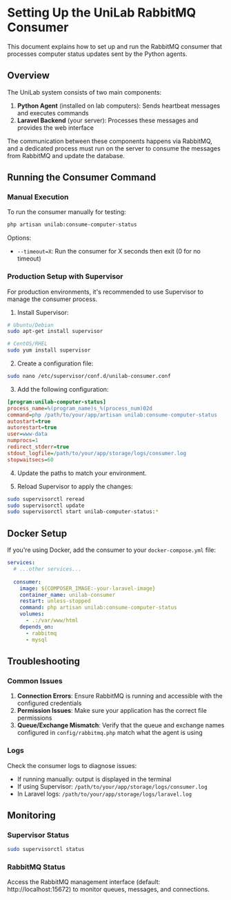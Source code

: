 # Setting Up the UniLab RabbitMQ Consumer

This document explains how to set up and run the RabbitMQ consumer that processes computer status updates sent by the Python agents.

## Overview

The UniLab system consists of two main components:

1. **Python Agent** (installed on lab computers): Sends heartbeat messages and executes commands
2. **Laravel Backend** (your server): Processes these messages and provides the web interface

The communication between these components happens via RabbitMQ, and a dedicated process must run on the server to consume the messages from RabbitMQ and update the database.

## Running the Consumer Command

### Manual Execution

To run the consumer manually for testing:

```bash
php artisan unilab:consume-computer-status
```

Options:
- `--timeout=X`: Run the consumer for X seconds then exit (0 for no timeout)

### Production Setup with Supervisor

For production environments, it's recommended to use Supervisor to manage the consumer process.

1. Install Supervisor:

```bash
# Ubuntu/Debian
sudo apt-get install supervisor

# CentOS/RHEL
sudo yum install supervisor
```

2. Create a configuration file:

```bash
sudo nano /etc/supervisor/conf.d/unilab-consumer.conf
```

3. Add the following configuration:

```ini
[program:unilab-computer-status]
process_name=%(program_name)s_%(process_num)02d
command=php /path/to/your/app/artisan unilab:consume-computer-status
autostart=true
autorestart=true
user=www-data
numprocs=1
redirect_stderr=true
stdout_logfile=/path/to/your/app/storage/logs/consumer.log
stopwaitsecs=60
```

4. Update the paths to match your environment.

5. Reload Supervisor to apply the changes:

```bash
sudo supervisorctl reread
sudo supervisorctl update
sudo supervisorctl start unilab-computer-status:*
```

## Docker Setup

If you're using Docker, add the consumer to your `docker-compose.yml` file:

```yaml
services:
  # ...other services...
  
  consumer:
    image: ${COMPOSER_IMAGE:-your-laravel-image}
    container_name: unilab-consumer
    restart: unless-stopped
    command: php artisan unilab:consume-computer-status
    volumes:
      - .:/var/www/html
    depends_on:
      - rabbitmq
      - mysql
```

## Troubleshooting

### Common Issues

1. **Connection Errors**: Ensure RabbitMQ is running and accessible with the configured credentials
2. **Permission Issues**: Make sure your application has the correct file permissions
3. **Queue/Exchange Mismatch**: Verify that the queue and exchange names configured in `config/rabbitmq.php` match what the agent is using

### Logs

Check the consumer logs to diagnose issues:

- If running manually: output is displayed in the terminal
- If using Supervisor: `/path/to/your/app/storage/logs/consumer.log`
- In Laravel logs: `/path/to/your/app/storage/logs/laravel.log`

## Monitoring

### Supervisor Status

```bash
sudo supervisorctl status
```

### RabbitMQ Status

Access the RabbitMQ management interface (default: http://localhost:15672) to monitor queues, messages, and connections.
